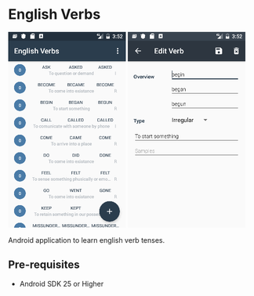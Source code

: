 English Verbs
========

![alt tag](https://github.com/an-garcia/EnglishVerbs/blob/master/readmeImages/Screenshot_1481839252.png)
![alt tag](https://github.com/an-garcia/EnglishVerbs/blob/master/readmeImages/Screenshot_1481839259.png)


Android application to learn english verb tenses.


Pre-requisites
--------------
- Android SDK 25 or Higher




